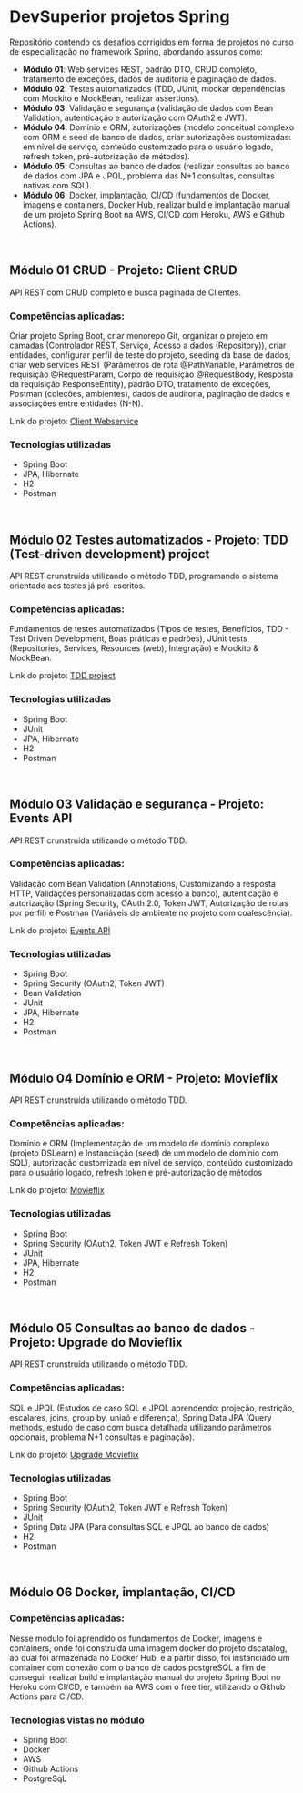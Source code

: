 # DevSuperior projetos Spring

Repositório contendo os desafios corrigidos em forma de projetos no curso de especialização no framework Spring, abordando assunos como:
- **Módulo 01**: Web services REST, padrão DTO, CRUD completo, tratamento de exceções, dados de auditoria e paginação de dados.
- **Módulo 02**: Testes automatizados (TDD, JUnit, mockar dependências com Mockito e MockBean, realizar assertions).
- **Módulo 03**: Validação e segurança (validação de dados com Bean Validation, autenticação e autorização com OAuth2 e JWT).
- **Módulo 04**: Domínio e ORM, autorizações (modelo conceitual complexo com ORM e seed de banco de dados, criar autorizações customizadas: em nível de serviço, conteúdo customizado para o usuário logado, refresh token, pré-autorização de métodos).
- **Módulo 05**: Consultas ao banco de dados (realizar consultas ao banco de dados com JPA e JPQL, problema das N+1 consultas, consultas nativas com SQL).
- **Módulo 06**: Docker, implantação, CI/CD (fundamentos de Docker, imagens e containers, Docker Hub, realizar build e implantação manual de um projeto Spring Boot na AWS, CI/CD com Heroku, AWS e Github Actions).
<br>

## Módulo 01 CRUD - Projeto: Client CRUD
API REST com CRUD completo e busca paginada de Clientes.

### Competências aplicadas:
Criar projeto Spring Boot, criar monorepo Git, organizar o projeto em camadas (Controlador REST, Serviço, Acesso a dados (Repository)), criar entidades, configurar perfil de teste do projeto, seeding da base de dados, criar web services REST (Parâmetros de rota @PathVariable, Parâmetros de requisição @RequestParam, Corpo de requisição @RequestBody, Resposta da requisição ResponseEntity<T>), padrão DTO, tratamento de exceções, Postman (coleções, ambientes), dados de auditoria, paginação de dados e associações entre entidades (N-N).


Link do projeto: <a href="https://github.com/CairoDeAndrade/ds-projects/tree/main/01module-project">Client Webservice</a>

### Tecnologias utilizadas
- Spring Boot
- JPA, Hibernate
- H2
- Postman
<br>

## Módulo 02 Testes automatizados - Projeto: TDD (Test-driven development) project
API REST crunstruída utilizando o método TDD, programando o sistema orientado aos testes já pré-escritos.

### Competências aplicadas: 
Fundamentos de testes automatizados (Tipos de testes, Benefícios, TDD - Test Driven Development, Boas práticas e padrões), JUnit tests (Repositories, Services, Resources (web), Integração) e Mockito & MockBean.

Link do projeto: <a href="https://github.com/CairoDeAndrade/ds-projects/tree/main/02module-project">TDD project</a>

### Tecnologias utilizadas
- Spring Boot
- JUnit
- JPA, Hibernate
- H2
- Postman
<br>

## Módulo 03 Validação e segurança - Projeto: Events API
API REST crunstruída utilizando o método TDD.

### Competências aplicadas:
Validação com Bean Validation (Annotations, Customizando a resposta HTTP, Validações personalizadas com acesso a banco), autenticação e autorização (Spring Security, OAuth 2.0, Token JWT, Autorização de rotas por perfil) e Postman (Variáveis de ambiente no projeto com coalescência).

Link do projeto: <a href="https://github.com/CairoDeAndrade/ds-projects/tree/main/03module-project">Events API</a>

### Tecnologias utilizadas
- Spring Boot
- Spring Security (OAuth2, Token JWT)
- Bean Validation
- JUnit
- JPA, Hibernate
- H2
- Postman
<br>
  
## Módulo 04 Domínio e ORM - Projeto: Movieflix
API REST crunstruída utilizando o método TDD.

### Competências aplicadas:
Domínio e ORM (Implementação de um modelo de domínio complexo (projeto DSLearn) e Instanciação (seed) de um modelo de domínio com SQL), autorização customizada em nível de serviço, conteúdo customizado para o usuário logado, refresh token e pré-autorização de métodos

Link do projeto: <a href="https://github.com/CairoDeAndrade/ds-projects/tree/main/04module-project">Movieflix</a>

### Tecnologias utilizadas
- Spring Boot
- Spring Security (OAuth2, Token JWT e Refresh Token)
- JUnit
- JPA, Hibernate
- H2
- Postman
<br>

## Módulo 05 Consultas ao banco de dados - Projeto: Upgrade do Movieflix
API REST crunstruída utilizando o método TDD.

### Competências aplicadas:
SQL e JPQL (Estudos de caso SQL e JPQL aprendendo: projeção, restrição, escalares, joins, group by, uniaõ e diferença), Spring Data JPA (Query methods, estudo de caso com busca detalhada utilizando parâmetros opcionais, problema N+1 consultas e paginação).

Link do projeto: <a href="https://github.com/CairoDeAndrade/ds-projects/tree/main/05module-project">Upgrade Movieflix</a>

### Tecnologias utilizadas
- Spring Boot
- Spring Security (OAuth2, Token JWT e Refresh Token)
- JUnit
- Spring Data JPA (Para consultas SQL e JPQL ao banco de dados)
- H2
- Postman
<br>
  
 ## Módulo 06 Docker, implantação, CI/CD

### Competências aplicadas:
Nesse módulo foi aprendido os fundamentos de Docker, imagens e containers, onde foi construída uma imagem docker do projeto dscatalog, ao qual foi armazenada no Docker Hub, e a partir disso, foi instanciado um container com conexão com o banco de dados postgreSQL a fim de conseguir realizar build e implantação manual do projeto Spring Boot no Heroku com CI/CD, e também na AWS com o free tier, utilizando o Github Actions para CI/CD.

### Tecnologias vistas no módulo
- Spring Boot
- Docker
- AWS
- Github Actions
- PostgreSqL
<br>
